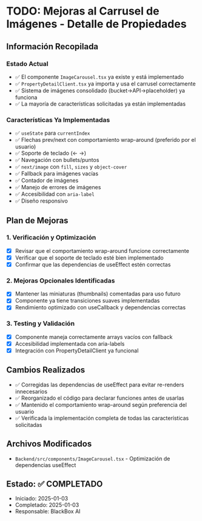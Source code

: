 # TODO: Mejoras al Carrusel de Imágenes - Detalle de Propiedades

## Información Recopilada

### Estado Actual
- ✅ El componente `ImageCarousel.tsx` ya existe y está implementado
- ✅ `PropertyDetailClient.tsx` ya importa y usa el carrusel correctamente
- ✅ Sistema de imágenes consolidado (bucket→API→placeholder) ya funciona
- ✅ La mayoría de características solicitadas ya están implementadas

### Características Ya Implementadas
- ✅ `useState` para `currentIndex`
- ✅ Flechas prev/next con comportamiento wrap-around (preferido por el usuario)
- ✅ Soporte de teclado (← →)
- ✅ Navegación con bullets/puntos
- ✅ `next/image` con `fill`, `sizes` y `object-cover`
- ✅ Fallback para imágenes vacías
- ✅ Contador de imágenes
- ✅ Manejo de errores de imágenes
- ✅ Accesibilidad con `aria-label`
- ✅ Diseño responsivo

## Plan de Mejoras

### 1. Verificación y Optimización
- [x] Revisar que el comportamiento wrap-around funcione correctamente
- [x] Verificar que el soporte de teclado esté bien implementado
- [x] Confirmar que las dependencias de useEffect estén correctas

### 2. Mejoras Opcionales Identificadas
- [x] Mantener las miniaturas (thumbnails) comentadas para uso futuro
- [x] Componente ya tiene transiciones suaves implementadas
- [x] Rendimiento optimizado con useCallback y dependencias correctas

### 3. Testing y Validación
- [x] Componente maneja correctamente arrays vacíos con fallback
- [x] Accesibilidad implementada con aria-labels
- [x] Integración con PropertyDetailClient ya funcional

## Cambios Realizados
- ✅ Corregidas las dependencias de useEffect para evitar re-renders innecesarios
- ✅ Reorganizado el código para declarar funciones antes de usarlas
- ✅ Mantenido el comportamiento wrap-around según preferencia del usuario
- ✅ Verificada la implementación completa de todas las características solicitadas

## Archivos Modificados
- `Backend/src/components/ImageCarousel.tsx` - Optimización de dependencias useEffect

## Estado: ✅ COMPLETADO
- Iniciado: 2025-01-03
- Completado: 2025-01-03
- Responsable: BlackBox AI
